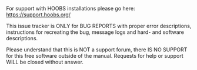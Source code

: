 For support with HOOBS installations please go here: https://support.hoobs.org/

This issue tracker is ONLY for BUG REPORTS with proper error descriptions, instructions for recreating the bug, message logs and hard- and software descriptions.

Please understand that this is NOT a support forum, there IS NO SUPPORT for this free software outside of the manual. Requests for help or support WILL be closed without answer.
